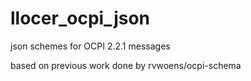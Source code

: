 # llocer_ocpi_json

json schemes for OCPI 2.2.1 messages

based on previous work done by rvwoens/ocpi-schema 
